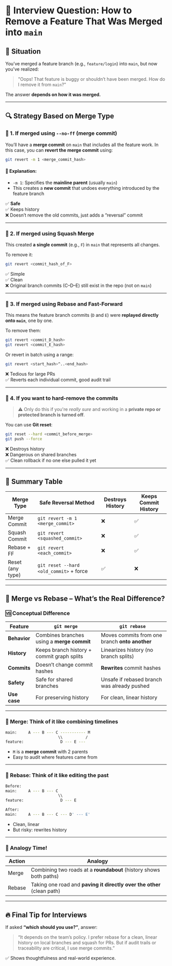 # 🧨 **Interview Question: How to Remove a Feature That Was Merged into `main`**

## 🧪 Situation

You’ve merged a feature branch (e.g., `feature/login`) into `main`, but now you've realized:

> "Oops! That feature is buggy or shouldn’t have been merged. How do I remove it from `main`?"

The answer **depends on how it was merged.**

---

## 🔍 Strategy Based on Merge Type

### 🧱 1. **If merged using `--no-ff` (merge commit)**

You’ll have a **merge commit** on `main` that includes all the feature work. In this case, you can **revert the merge commit** using:

```bash
git revert -m 1 <merge_commit_hash>
```

#### 📌 Explanation:

- `-m 1`: Specifies the **mainline parent** (usually `main`)
- This creates a **new commit** that undoes everything introduced by the feature branch

✅ **Safe**  
✅ Keeps history  
❌ Doesn’t remove the old commits, just adds a “reversal” commit

---

### 🍔 2. **If merged using Squash Merge**

This created **a single commit** (e.g., `F`) in `main` that represents all changes.

To remove it:

```bash
git revert <commit_hash_of_F>
```

✅ Simple  
✅ Clean  
❌ Original branch commits (C–D–E) still exist in the repo (not on `main`)

---

### 🧼 3. **If merged using Rebase and Fast-Forward**

This means the feature branch commits (`D` and `E`) were **replayed directly onto `main`**, one by one.

To remove them:

```bash
git revert <commit_D_hash>
git revert <commit_E_hash>
```

Or revert in batch using a range:

```bash
git revert <start_hash>^..<end_hash>
```

❌ Tedious for large PRs  
✅ Reverts each individual commit, good audit trail

---

### 🚨 4. **If you want to hard-remove the commits**

> ⚠️ Only do this if you're _really sure_ and working in a **private repo or protected branch is turned off**.

You can use **Git reset**:

```bash
git reset --hard <commit_before_merge>
git push --force
```

❌ Destroys history  
❌ Dangerous on shared branches  
✅ Clean rollback if no one else pulled it yet

---

## 🧾 Summary Table

| Merge Type       | Safe Reversal Method                    | Destroys History | Keeps Commit History |
| ---------------- | --------------------------------------- | ---------------- | -------------------- |
| Merge Commit     | `git revert -m 1 <merge_commit>`        | ❌               | ✅                   |
| Squash Commit    | `git revert <squashed_commit>`          | ❌               | ✅                   |
| Rebase + FF      | `git revert <each_commit>`              | ❌               | ✅                   |
| Reset (any type) | `git reset --hard <old_commit>` + force | ✅               | ❌                   |

---

## 🔁 Merge vs Rebase – What’s the Real Difference?

### 🆚 Conceptual Difference

| Feature      | `git merge`                                | `git rebase`                                   |
| ------------ | ------------------------------------------ | ---------------------------------------------- |
| **Behavior** | Combines branches using a **merge commit** | Moves commits from one branch **onto another** |
| **History**  | Keeps branch history + commit graph splits | Linearizes history (no branch splits)          |
| **Commits**  | Doesn’t change commit hashes               | **Rewrites** commit hashes                     |
| **Safety**   | Safe for shared branches                   | Unsafe if rebased branch was already pushed    |
| **Use case** | For preserving history                     | For clean, linear history                      |

---

### 🔁 Merge: Think of it like **combining timelines**

```bash
main:     A --- B --- C ----------- M
                       \\          /
feature:                D --- E ---
```

- `M` is a **merge commit** with 2 parents
- Easy to audit where features came from

---

### 🔁 Rebase: Think of it like **editing the past**

```bash
Before:
main:     A --- B --- C
                       \\
feature:                D --- E

After:
main:     A --- B --- C --- D' --- E'
```

- Clean, linear
- But risky: rewrites history

---

### 🧪 Analogy Time!

| Action | Analogy                                                                |
| ------ | ---------------------------------------------------------------------- |
| Merge  | Combining two roads at a **roundabout** (history shows both paths)     |
| Rebase | Taking one road and **paving it directly over the other** (clean path) |

---

## 🔥 Final Tip for Interviews

If asked **“which should you use?”**, answer:

> “It depends on the team’s policy. I prefer rebase for a clean, linear history on local branches and squash for PRs. But if audit trails or traceability are critical, I use merge commits.”

✅ Shows thoughtfulness and real-world experience.
